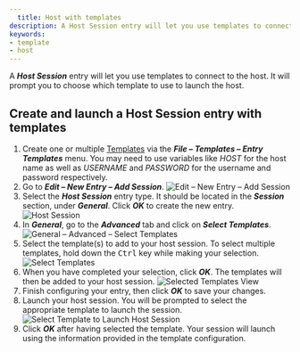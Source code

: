 ```yaml
---
  title: Host with templates
description: A Host Session entry will let you use templates to connect to the host. It will prompt you to choose which template to use to launch the host.
keywords:
- template
- host
---
```

A ***Host Session*** entry will let you use templates to connect to the host. It will prompt you to choose which template to use to launch the host.

## Create and launch a Host Session entry with templates

1. Create one or multiple [Templates](/rdm/windows/commands/file/templates/) via the ***File – Templates – Entry Templates*** menu. You may need to use variables like $HOST$ for the host name as well as $USERNAME$ and $PASSWORD$ for the username and password respectively.
1. Go to ***Edit – New Entry – Add Session***.
![Edit – New Entry – Add Session](https://webdevolutions.azureedge.net/docs/en/kb/KB2200.png)
1. Select the ***Host Session*** entry type. It should be located in the ***Session*** section, under ***General***. Click ***OK*** to create the new entry.
![Host Session](https://webdevolutions.azureedge.net/docs/en/kb/KB2201.png)
1. In ***General***, go to the ***Advanced*** tab and click on ***Select Templates***.
![General – Advanced – Select Templates](https://webdevolutions.azureedge.net/docs/en/kb/KB4269.png)
1. Select the template(s) to add to your host session. To select multiple templates, hold down the <kbd>Ctrl</kbd> key while making your selection.
![Select Templates](https://webdevolutions.azureedge.net/docs/en/kb/KB2202.png)
1. When you have completed your selection, click ***OK***. The templates will then be added to your host session.
![Selected Templates View](https://webdevolutions.azureedge.net/docs/en/kb/KB4270.png)
1. Finish configuring your entry, then click ***OK*** to save your changes.
1. Launch your host session. You will be prompted to select the appropriate template to launch the session.
![Select Template to Launch Host Session](https://webdevolutions.azureedge.net/docs/en/kb/KB4271.png)
1. Click ***OK*** after having selected the template. Your session will launch using the information provided in the template configuration.
